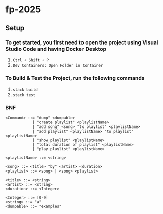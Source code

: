 # fp-2025

## Setup

### To get started, you first need to open the project using Visual Studio Code and having Docker Desktop
1. `Ctrl + Shift + P`
2. `Dev Containers: Open Folder in Container`

### To Build & Test the Project, run the following commands
1. `stack build`
2. `stack test`

### BNF
```
<Command> ::= "dump" <dumpable>
            | "create playlist" <playlistName>
            | "add song" <song> "to playlist" <playlistName>
            | "add playlist" <playlistName> "to playlist" <playlistName>
            | "show playlist" <playlistName>
            | "total duration of playlist" <playlistName>
            | "play playlist" <playlistName>

<playlistName> ::= <string>

<song> ::= <title> "by" <artist> <duration>
<playlist> ::= <song> | <song> <playlist>

<title> ::= <string>
<artist> ::= <string>
<duration> ::= <Integer>

<Integer> ::= [0-9]
<string> ::= "a"
<dumpable> ::= "examples"
```
